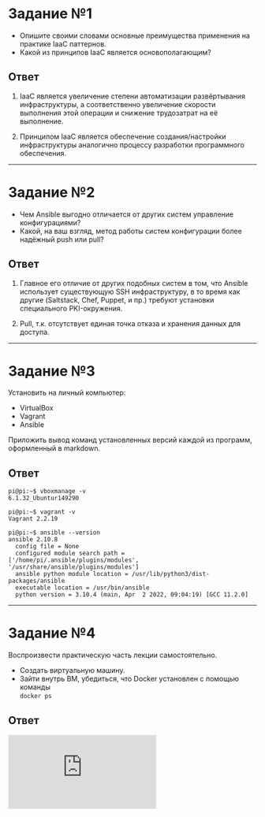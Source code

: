 # Задание №1<br>

- Опишите своими словами основные преимущества применения на практике IaaC паттернов.<br>
- Какой из принципов IaaC является основополагающим?<br>

## Ответ

1. IaaC является увеличение степени автоматизации развёртывания инфраструктуры, а соответственно увеличение скорости выполнения 
этой операции и снижение трудозатрат на её выполнение.<br>

2. Принципом IaaC является обеспечение создания/настройки инфраструктуры аналогично процессу разработки программного обеспечения.<br>
_________________

# Задание №2

- Чем Ansible выгодно отличается от других систем управление конфигурациями?<br>
- Какой, на ваш взгляд, метод работы систем конфигурации более надёжный push или pull?<br>

## Ответ

1. Главное его отличие от других подобных систем в том, что Ansible использует существующую SSH инфраструктуру, 
в то время как другие (Saltstack, Chef, Puppet, и пр.) требуют установки специального PKI-окружения.<br>

2. Pull, т.к. отсутствует единая точка отказа и хранения данных для доступа.<br>
____________________
# Задание №3

Установить на личный компьютер:<br>

- VirtualBox<br>
- Vagrant<br>
- Ansible<br>

Приложить вывод команд установленных версий каждой из программ, оформленный в markdown.<br>

## Ответ

```
pi@pi:~$ vboxmanage -v
6.1.32_Ubuntur149290
```
```
pi@pi:~$ vagrant -v
Vagrant 2.2.19
```
```
pi@pi:~$ ansible --version
ansible 2.10.8
  config file = None
  configured module search path = ['/home/pi/.ansible/plugins/modules', '/usr/share/ansible/plugins/modules']
  ansible python module location = /usr/lib/python3/dist-packages/ansible
  executable location = /usr/bin/ansible
  python version = 3.10.4 (main, Apr  2 2022, 09:04:19) [GCC 11.2.0]
```
______________

# Задание №4

Воспроизвести практическую часть лекции самостоятельно.<br>

- Создать виртуальную машину.<br>
- Зайти внутрь ВМ, убедиться, что Docker установлен с помощью команды<br>
`` docker ps ``

## Ответ

![VM-Install](https://github.com/davlyatov-ts/virt-2/blob/master/VM-Install.txt)















  
